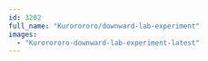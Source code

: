 ```yaml
---
id: 3202
full_name: "Kurorororo/downward-lab-experiment"
images: 
  - "Kurorororo-downward-lab-experiment-latest"
---
```

